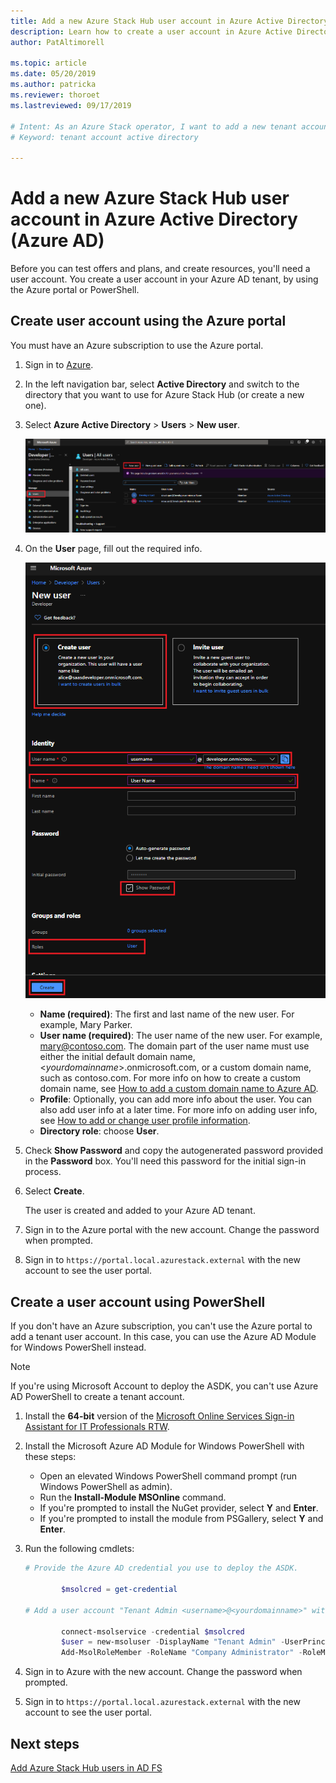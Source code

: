 ```yaml
---
title: Add a new Azure Stack Hub user account in Azure Active Directory
description: Learn how to create a user account in Azure Active Directory, so you can explore the user portal.
author: PatAltimorell

ms.topic: article
ms.date: 05/20/2019
ms.author: patricka
ms.reviewer: thoroet
ms.lastreviewed: 09/17/2019

# Intent: As an Azure Stack operator, I want to add a new tenant account in AAD so I can explore the tenant portal and test offers and plans.
# Keyword: tenant account active directory

---
```



# Add a new Azure Stack Hub user account in Azure Active Directory (Azure AD)

Before you can test offers and plans, and create resources, you'll need a user account. You create a user account in your Azure AD tenant, by using the Azure portal or PowerShell.

## Create user account using the Azure portal

You must have an Azure subscription to use the Azure portal.

1. Sign in to [Azure](https://portal.azure.com).
2. In the left navigation bar, select **Active Directory** and switch to the directory that you want to use for Azure Stack Hub (or create a new one).
3. Select **Azure Active Directory** > **Users** > **New user**.

    ![Users - All users page with New user highlighted](media/azure-stack-add-new-user-aad/new-user-all-users.png)

4. On the **User** page, fill out the required info.

    ![Add new user, User page with user info](media/azure-stack-add-new-user-aad/new-user-user.png)

   - **Name (required)**: The first and last name of the new user. For example, Mary Parker.
   - **User name (required)**: The user name of the new user. For example, mary@contoso.com.
       The domain part of the user name must use either the initial default domain name, <_yourdomainname_>.onmicrosoft.com, or a custom domain name, such as contoso.com. For more info on how to create a custom domain name, see [How to add a custom domain name to Azure AD](/azure/active-directory/fundamentals/add-custom-domain).
   - **Profile**: Optionally, you can add more info about the user. You can also add user info at a later time. For more info on adding user info, see [How to add or change user profile information](/azure/active-directory/fundamentals/active-directory-users-profile-azure-portal).
   - **Directory role**:  choose **User**.

5. Check **Show Password** and copy the autogenerated password provided in the **Password** box. You'll need this password for the initial sign-in process.

6. Select **Create**.

    The user is created and added to your Azure AD tenant.

7. Sign in to the Azure portal with the new account. Change the password when prompted.
8. Sign in to `https://portal.local.azurestack.external` with the new account to see the user portal.

## Create a user account using PowerShell

If you don't have an Azure subscription, you can't use the Azure portal to add a tenant user account. In this case, you can use the Azure AD Module for Windows PowerShell instead.

> [!NOTE]
> If you're using Microsoft Account to deploy the ASDK, you can't use Azure AD PowerShell to create a tenant account.

1. Install the **64-bit** version of the [Microsoft Online Services Sign-in Assistant for IT Professionals RTW](https://go.microsoft.com/fwlink/p/?LinkId=286152).

2. Install the Microsoft Azure AD Module for Windows PowerShell with these steps:

    - Open an elevated Windows PowerShell command prompt (run Windows PowerShell as admin).
    - Run the **Install-Module MSOnline** command.
    - If you're prompted to install the NuGet provider, select **Y** and **Enter**.
    - If you're prompted to install the module from PSGallery, select **Y** and **Enter**.

3. Run the following cmdlets:

    ```powershell
    # Provide the Azure AD credential you use to deploy the ASDK.

            $msolcred = get-credential

    # Add a user account "Tenant Admin <username>@<yourdomainname>" with the initial password "<password>".

            connect-msolservice -credential $msolcred
            $user = new-msoluser -DisplayName "Tenant Admin" -UserPrincipalName <username>@<yourdomainname> -Password <password>
            Add-MsolRoleMember -RoleName "Company Administrator" -RoleMemberType User -RoleMemberObjectId $user.ObjectId

    ```

1. Sign in to Azure with the new account. Change the password when prompted.
2. Sign in to `https://portal.local.azurestack.external` with the new account to see the user portal.

## Next steps

[Add Azure Stack Hub users in AD FS](azure-stack-add-users-adfs.md)
